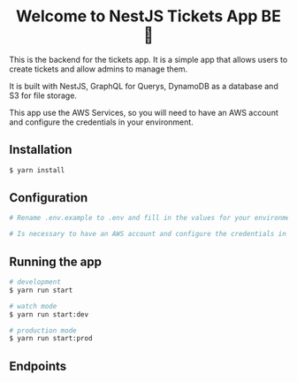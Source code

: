 <h1 align="center">Welcome to NestJS Tickets App BE 👋</h1>

<p> This is the backend for the tickets app. It is a simple app that allows users to create tickets and allow admins to manage them.

It is built with NestJS, GraphQL for Querys, DynamoDB as a database and S3 for file storage.

This app use the AWS Services, so you will need to have an AWS account and configure the credentials in your environment. </p>


## Installation

```bash
$ yarn install
```

## Configuration

```bash
# Rename .env.example to .env and fill in the values for your environment

# Is necessary to have an AWS account and configure the credentials in your environment

```

## Running the app

```bash
# development
$ yarn run start

# watch mode
$ yarn run start:dev

# production mode
$ yarn run start:prod
```

## Endpoints

